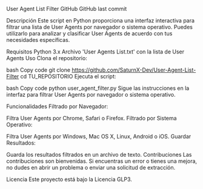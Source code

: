 User Agent List Filter
GitHub
GitHub last commit

Descripción
Este script en Python proporciona una interfaz interactiva para filtrar una lista de User Agents por navegador o sistema operativo. Puedes utilizarlo para analizar y clasificar User Agents de acuerdo con tus necesidades específicas.

Requisitos
Python 3.x
Archivo 'User Agents List.txt' con la lista de User Agents
Uso
Clona el repositorio:

bash
Copy code
git clone https://github.com/SaturnX-Dev/User-Agent-List-Filter
cd TU_REPOSITORIO
Ejecuta el script:

bash
Copy code
python user_agent_filter.py
Sigue las instrucciones en la interfaz para filtrar User Agents por navegador o sistema operativo.

Funcionalidades
Filtrado por Navegador:

Filtra User Agents por Chrome, Safari o Firefox.
Filtrado por Sistema Operativo:

Filtra User Agents por Windows, Mac OS X, Linux, Android o iOS.
Guardar Resultados:

Guarda los resultados filtrados en un archivo de texto.
Contribuciones
Las contribuciones son bienvenidas. Si encuentras un error o tienes una mejora, no dudes en abrir un problema o enviar una solicitud de extracción.

Licencia
Este proyecto está bajo la Licencia GLP3.